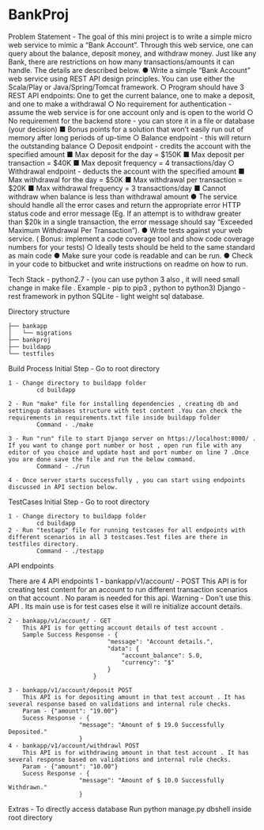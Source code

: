 # BankProj
Problem Statement - 
	The goal of this mini project is to write a simple micro web service to mimic a “Bank Account”. Through this web service, one can query about the balance, deposit money, and withdraw money. Just like any Bank, there are restrictions on how many transactions/amounts it can handle. The details are described below.
	● Write a simple “Bank Account” web service using REST API design principles. You can use either the Scala/Play or Java/Spring/Tomcat framework.
	○ Program should have 3 REST API endpoints: One to get the current balance, one to make a deposit, and one to make a withdrawal
	○ No requirement for authentication - assume the web service is for one account only and is open to the world
	○ No requirement for the backend store - you can store it in a file or database (your decision)
	■ Bonus points for a solution that won’t easily run out of memory after long periods of up-time
	○ Balance endpoint - this will return the outstanding balance
	○ Deposit endpoint - credits the account with the specified amount
	■ Max deposit for the day = $150K
	■ Max deposit per transaction = $40K
	■ Max deposit frequency = 4 transactions/day
	○ Withdrawal endpoint - deducts the account with the specified amount
	■ Max withdrawal for the day = $50K
	■ Max withdrawal per transaction = $20K
	■ Max withdrawal frequency = 3 transactions/day
	■ Cannot withdraw when balance is less than withdrawal amount
	● The service should handle all the error cases and return the appropriate error HTTP
	status code and error message (Eg. If an attempt is to withdraw greater than $20k in a single transaction, the error message should say “Exceeded Maximum Withdrawal Per Transaction”).
	● Write tests against your web service. ( Bonus:  implement a code coverage tool and show code coverage numbers for your tests)
	○ Ideally tests should be held to the same standard as main code
	● Make sure your code is readable and can be run.
	● Check in your code to bitbucket and write instructions on readme on how to run.

Tech Stack - 
	python2.7 - (you can use python 3 also , it will need small change in make file . Example - pip to pip3 , python to python3)
	Django - rest framework in python
	SQLite - light weight sql database.
	

Directory structure

	├── bankapp
	│   └── migrations
	├── bankproj
	├── buildapp
	└── testfiles

Build Process
	Initial Step - Go to root directory

	1 - Change directory to buildapp folder
			cd buildapp

	2 - Run "make" file for installing dependencies , creating db and settingup databases structure with test content .You can check the requirements in requirements.txt file inside buildapp folder
			Command - ./make

	3 - Run "run" file to start Django server on https://localhost:8000/ . If you want to change port number or host , open run file with any editor of you choice and update host and port number on line 7 .Once you are done save the file and run the below command.
			Command - ./run

	4 - Once server starts successfully , you can start using endpoints discussed in API section below.

TestCases
	Initial Step - Go to root directory

	1 - Change directory to buildapp folder
			cd buildapp
	2 - Run "testapp" file for running testcases for all endpoints with different scenarios in all 3 testcases.Test files are there in testfiles directory.
			Command - ./testapp


API endpoints 

There are 4 API endpoints
	1 - bankapp/v1/account/ - POST
		This API is for creating test content for an account to run different transaction scenarios on that account . No param is needed for this api.
		Warning - Don't use this API . Its main use is for test cases else it will re initialize account details.

	2 - bankapp/v1/account/ - GET
		This API is for getting account details of test account .
		Sample Success Response - {
								"message": "Account details.",
								"data": {
									"account_balance": 5.0,
									"currency": "$"
								}
							}
							
	3 - bankapp/v1/account/deposit POST
		This API is for depositing amount in that test account . It has several response based on validations and internal rule checks.
		Param - {"amount": "19.00"}
		Sucess Response - {
						"message": "Amount of $ 19.0 Successfully Deposited."
						}
	4 - bankapp/v1/account/withdrawl POST
		This API is for withdrawing amount in that test account . It has several response based on validations and internal rule checks.
		Param - {"amount": "10.00"}
		Sucess Response - {
						"message": "Amount of $ 10.0 Successfully Withdrawn."
						}


Extras - 
	To directly access database 
		Run python manage.py dbshell inside root directory
		